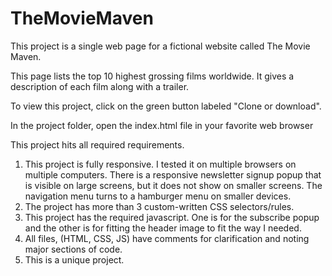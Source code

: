 # TheMovieMaven
This project is a single web page for a fictional website called The Movie Maven.

This page lists the top 10 highest grossing films worldwide. It gives a description of each
film along with a trailer.

To view this project, click on the green button labeled "Clone or download".

In the project folder, open the index.html file in your favorite web browser

This project hits all required requirements.

1. This project is fully responsive. I tested it on multiple browsers on multiple computers. There is a responsive newsletter signup popup that is visible on large screens, but it does not show on smaller screens. The navigation menu turns to a hamburger menu on smaller devices. 
2. The project has more than 3 custom-written CSS selectors/rules.
3. This project has the required javascript. One is for the subscribe popup and the other is for fitting the header image to fit the way I needed.
4. All files, (HTML, CSS, JS) have comments for clarification and noting major sections of code.
5. This is a unique project.

